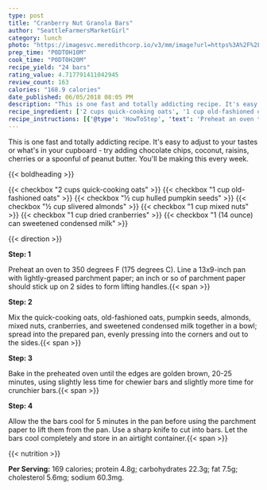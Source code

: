 ```yaml
---
type: post
title: "Cranberry Nut Granola Bars"
author: "SeattleFarmersMarketGirl"
category: lunch
photo: "https://imagesvc.meredithcorp.io/v3/mm/image?url=https%3A%2F%2Fimages.media-allrecipes.com%2Fuserphotos%2F613888.jpg"
prep_time: "P0DT0H10M"
cook_time: "P0DT0H20M"
recipe_yield: "24 bars"
rating_value: 4.717791411042945
review_count: 163
calories: "168.9 calories"
date_published: 06/05/2018 08:05 PM
description: "This is one fast and totally addicting recipe. It's easy to adjust to your tastes or what's in your cupboard - try adding chocolate chips, coconut, raisins, cherries or a spoonful of peanut butter. You'll be making this every week."
recipe_ingredient: ['2 cups quick-cooking oats', '1 cup old-fashioned oats', '½ cup hulled pumpkin seeds', '½ cup slivered almonds', '1 cup mixed nuts', '1 cup dried cranberries', '1 (14 ounce) can sweetened condensed milk']
recipe_instructions: [{'@type': 'HowToStep', 'text': 'Preheat an oven to 350 degrees F (175 degrees C). Line a 13x9-inch pan with lightly-greased parchment paper; an inch or so of parchment paper should stick up on 2 sides to form lifting handles.\n'}, {'@type': 'HowToStep', 'text': 'Mix the quick-cooking oats, old-fashioned oats, pumpkin seeds, almonds, mixed nuts, cranberries, and sweetened condensed milk together in a bowl; spread into the prepared pan, evenly pressing into the corners and out to the sides.\n'}, {'@type': 'HowToStep', 'text': 'Bake in the preheated oven until the edges are golden brown, 20-25 minutes, using slightly less time for chewier bars and slightly more time for crunchier bars.\n'}, {'@type': 'HowToStep', 'text': 'Allow the the bars cool for 5 minutes in the pan before using the parchment paper to lift them from the pan. Use a sharp knife to cut into bars. Let the bars cool completely and store in an airtight container.\n'}]
---
```


This is one fast and totally addicting recipe. It's easy to adjust to your tastes or what's in your cupboard - try adding chocolate chips, coconut, raisins, cherries or a spoonful of peanut butter. You'll be making this every week. 

{{< boldheading >}}

{{< checkbox "2 cups quick-cooking oats" >}}
{{< checkbox "1 cup old-fashioned oats" >}}
{{< checkbox "½ cup hulled pumpkin seeds" >}}
{{< checkbox "½ cup slivered almonds" >}}
{{< checkbox "1 cup mixed nuts" >}}
{{< checkbox "1 cup dried cranberries" >}}
{{< checkbox "1 (14 ounce) can sweetened condensed milk" >}}


{{< direction >}}

**Step: 1**

Preheat an oven to 350 degrees F (175 degrees C). Line a 13x9-inch pan with lightly-greased parchment paper; an inch or so of parchment paper should stick up on 2 sides to form lifting handles.{{< span >}}

**Step: 2**

Mix the quick-cooking oats, old-fashioned oats, pumpkin seeds, almonds, mixed nuts, cranberries, and sweetened condensed milk together in a bowl; spread into the prepared pan, evenly pressing into the corners and out to the sides.{{< span >}}

**Step: 3**

Bake in the preheated oven until the edges are golden brown, 20-25 minutes, using slightly less time for chewier bars and slightly more time for crunchier bars.{{< span >}}

**Step: 4**

Allow the the bars cool for 5 minutes in the pan before using the parchment paper to lift them from the pan. Use a sharp knife to cut into bars. Let the bars cool completely and store in an airtight container.{{< span >}}

{{< nutrition >}}

**Per Serving:** 169 calories; protein 4.8g; carbohydrates 22.3g; fat 7.5g; cholesterol 5.6mg; sodium 60.3mg.